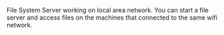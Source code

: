 File System Server working on local area network. You can start a file server and access files on the machines that connected to the same wifi network.
